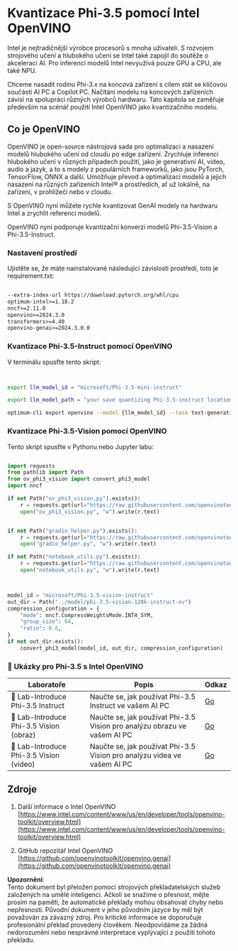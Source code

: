 # **Kvantizace Phi-3.5 pomocí Intel OpenVINO**

Intel je nejtradičnější výrobce procesorů s mnoha uživateli. S rozvojem strojového učení a hlubokého učení se Intel také zapojil do soutěže o akceleraci AI. Pro inferenci modelů Intel nevyužívá pouze GPU a CPU, ale také NPU.

Chceme nasadit rodinu Phi-3.x na koncová zařízení s cílem stát se klíčovou součástí AI PC a Copilot PC. Načítání modelu na koncových zařízeních závisí na spolupráci různých výrobců hardwaru. Tato kapitola se zaměřuje především na scénář použití Intel OpenVINO jako kvantizačního modelu.

## **Co je OpenVINO**

OpenVINO je open-source nástrojová sada pro optimalizaci a nasazení modelů hlubokého učení od cloudu po edge zařízení. Zrychluje inferenci hlubokého učení v různých případech použití, jako je generativní AI, video, audio a jazyk, a to s modely z populárních frameworků, jako jsou PyTorch, TensorFlow, ONNX a další. Umožňuje převod a optimalizaci modelů a jejich nasazení na různých zařízeních Intel® a prostředích, ať už lokálně, na zařízení, v prohlížeči nebo v cloudu.

S OpenVINO nyní můžete rychle kvantizovat GenAI modely na hardwaru Intel a zrychlit referenci modelů.

OpenVINO nyní podporuje kvantizační konverzi modelů Phi-3.5-Vision a Phi-3.5-Instruct.

### **Nastavení prostředí**

Ujistěte se, že máte nainstalované následující závislosti prostředí, toto je requirement.txt:

```txt

--extra-index-url https://download.pytorch.org/whl/cpu
optimum-intel>=1.18.2
nncf>=2.11.0
openvino>=2024.3.0
transformers>=4.40
openvino-genai>=2024.3.0.0

```

### **Kvantizace Phi-3.5-Instruct pomocí OpenVINO**

V terminálu spusťte tento skript:

```bash


export llm_model_id = "microsoft/Phi-3.5-mini-instruct"

export llm_model_path = "your save quantizing Phi-3.5-instruct location"

optimum-cli export openvino --model {llm_model_id} --task text-generation-with-past --weight-format int4 --group-size 128 --ratio 0.6  --sym  --trust-remote-code {llm_model_path}


```

### **Kvantizace Phi-3.5-Vision pomocí OpenVINO**

Tento skript spusťte v Pythonu nebo Jupyter labu:

```python

import requests
from pathlib import Path
from ov_phi3_vision import convert_phi3_model
import nncf

if not Path("ov_phi3_vision.py").exists():
    r = requests.get(url="https://raw.githubusercontent.com/openvinotoolkit/openvino_notebooks/latest/notebooks/phi-3-vision/ov_phi3_vision.py")
    open("ov_phi3_vision.py", "w").write(r.text)


if not Path("gradio_helper.py").exists():
    r = requests.get(url="https://raw.githubusercontent.com/openvinotoolkit/openvino_notebooks/latest/notebooks/phi-3-vision/gradio_helper.py")
    open("gradio_helper.py", "w").write(r.text)

if not Path("notebook_utils.py").exists():
    r = requests.get(url="https://raw.githubusercontent.com/openvinotoolkit/openvino_notebooks/latest/utils/notebook_utils.py")
    open("notebook_utils.py", "w").write(r.text)



model_id = "microsoft/Phi-3.5-vision-instruct"
out_dir = Path("../model/phi-3.5-vision-128k-instruct-ov")
compression_configuration = {
    "mode": nncf.CompressWeightsMode.INT4_SYM,
    "group_size": 64,
    "ratio": 0.6,
}
if not out_dir.exists():
    convert_phi3_model(model_id, out_dir, compression_configuration)

```

### **🤖 Ukázky pro Phi-3.5 s Intel OpenVINO**

| Laboratoře | Popis | Odkaz |
| -------- | ------- |  ------- |
| 🚀 Lab-Introduce Phi-3.5 Instruct  | Naučte se, jak používat Phi-3.5 Instruct ve vašem AI PC    |  [Go](../../../../../code/09.UpdateSamples/Aug/intel-phi35-instruct-zh.ipynb)    |
| 🚀 Lab-Introduce Phi-3.5 Vision (obraz) | Naučte se, jak používat Phi-3.5 Vision pro analýzu obrazu ve vašem AI PC      |  [Go](../../../../../code/09.UpdateSamples/Aug/intel-phi35-vision-img.ipynb)    |
| 🚀 Lab-Introduce Phi-3.5 Vision (video)   | Naučte se, jak používat Phi-3.5 Vision pro analýzu videa ve vašem AI PC    |  [Go](../../../../../code/09.UpdateSamples/Aug/intel-phi35-vision-video.ipynb)    |

## **Zdroje**

1. Další informace o Intel OpenVINO [https://www.intel.com/content/www/us/en/developer/tools/openvino-toolkit/overview.html](https://www.intel.com/content/www/us/en/developer/tools/openvino-toolkit/overview.html)

2. GitHub repozitář Intel OpenVINO [https://github.com/openvinotoolkit/openvino.genai](https://github.com/openvinotoolkit/openvino.genai)

**Upozornění**:  
Tento dokument byl přeložen pomocí strojových překladatelských služeb založených na umělé inteligenci. Ačkoli se snažíme o přesnost, mějte prosím na paměti, že automatické překlady mohou obsahovat chyby nebo nepřesnosti. Původní dokument v jeho původním jazyce by měl být považován za závazný zdroj. Pro kritické informace se doporučuje profesionální překlad provedený člověkem. Neodpovídáme za žádná nedorozumění nebo nesprávné interpretace vyplývající z použití tohoto překladu.